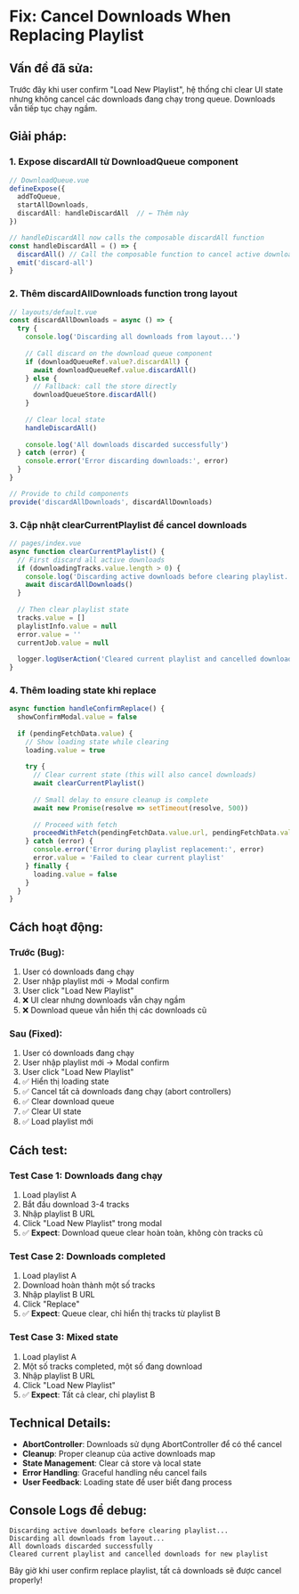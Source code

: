 # Fix: Cancel Downloads When Replacing Playlist

## Vấn đề đã sửa:

Trước đây khi user confirm "Load New Playlist", hệ thống chỉ clear UI state nhưng không cancel các downloads đang chạy trong queue. Downloads vẫn tiếp tục chạy ngầm.

## Giải pháp:

### 1. **Expose discardAll từ DownloadQueue component**
```typescript
// DownloadQueue.vue
defineExpose({
  addToQueue,
  startAllDownloads,
  discardAll: handleDiscardAll  // ← Thêm này
})

// handleDiscardAll now calls the composable discardAll function
const handleDiscardAll = () => {
  discardAll() // Call the composable function to cancel active downloads
  emit('discard-all')
}
```

### 2. **Thêm discardAllDownloads function trong layout**
```typescript
// layouts/default.vue
const discardAllDownloads = async () => {
  try {
    console.log('Discarding all downloads from layout...')
    
    // Call discard on the download queue component
    if (downloadQueueRef.value?.discardAll) {
      await downloadQueueRef.value.discardAll()
    } else {
      // Fallback: call the store directly
      downloadQueueStore.discardAll()
    }
    
    // Clear local state
    handleDiscardAll()
    
    console.log('All downloads discarded successfully')
  } catch (error) {
    console.error('Error discarding downloads:', error)
  }
}

// Provide to child components
provide('discardAllDownloads', discardAllDownloads)
```

### 3. **Cập nhật clearCurrentPlaylist để cancel downloads**
```typescript
// pages/index.vue
async function clearCurrentPlaylist() {
  // First discard all active downloads
  if (downloadingTracks.value.length > 0) {
    console.log('Discarding active downloads before clearing playlist...')
    await discardAllDownloads()
  }
  
  // Then clear playlist state
  tracks.value = []
  playlistInfo.value = null
  error.value = ''
  currentJob.value = null
  
  logger.logUserAction('Cleared current playlist and cancelled downloads for new playlist')
}
```

### 4. **Thêm loading state khi replace**
```typescript
async function handleConfirmReplace() {
  showConfirmModal.value = false
  
  if (pendingFetchData.value) {
    // Show loading state while clearing
    loading.value = true
    
    try {
      // Clear current state (this will also cancel downloads)
      await clearCurrentPlaylist()
      
      // Small delay to ensure cleanup is complete
      await new Promise(resolve => setTimeout(resolve, 500))
      
      // Proceed with fetch
      proceedWithFetch(pendingFetchData.value.url, pendingFetchData.value.useBackground)
    } catch (error) {
      console.error('Error during playlist replacement:', error)
      error.value = 'Failed to clear current playlist'
    } finally {
      loading.value = false
    }
  }
}
```

## Cách hoạt động:

### Trước (Bug):
1. User có downloads đang chạy
2. User nhập playlist mới → Modal confirm
3. User click "Load New Playlist"
4. ❌ UI clear nhưng downloads vẫn chạy ngầm
5. ❌ Download queue vẫn hiển thị các downloads cũ

### Sau (Fixed):
1. User có downloads đang chạy
2. User nhập playlist mới → Modal confirm
3. User click "Load New Playlist"
4. ✅ Hiển thị loading state
5. ✅ Cancel tất cả downloads đang chạy (abort controllers)
6. ✅ Clear download queue
7. ✅ Clear UI state
8. ✅ Load playlist mới

## Cách test:

### Test Case 1: Downloads đang chạy
1. Load playlist A
2. Bắt đầu download 3-4 tracks
3. Nhập playlist B URL
4. Click "Load New Playlist" trong modal
5. ✅ **Expect**: Download queue clear hoàn toàn, không còn tracks cũ

### Test Case 2: Downloads completed
1. Load playlist A
2. Download hoàn thành một số tracks
3. Nhập playlist B URL
4. Click "Replace"
5. ✅ **Expect**: Queue clear, chỉ hiển thị tracks từ playlist B

### Test Case 3: Mixed state
1. Load playlist A
2. Một số tracks completed, một số đang download
3. Nhập playlist B URL
4. Click "Load New Playlist"
5. ✅ **Expect**: Tất cả clear, chỉ playlist B

## Technical Details:

- **AbortController**: Downloads sử dụng AbortController để có thể cancel
- **Cleanup**: Proper cleanup của active downloads map
- **State Management**: Clear cả store và local state
- **Error Handling**: Graceful handling nếu cancel fails
- **User Feedback**: Loading state để user biết đang process

## Console Logs để debug:

```
Discarding active downloads before clearing playlist...
Discarding all downloads from layout...
All downloads discarded successfully
Cleared current playlist and cancelled downloads for new playlist
```

Bây giờ khi user confirm replace playlist, tất cả downloads sẽ được cancel properly!